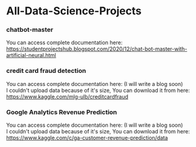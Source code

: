 # All-Data-Science-Projects                                                                                                                                                          
### chatbot-master                        
You can access complete documentation here: https://studentprojectshub.blogspot.com/2020/12/chat-bot-master-with-artificial-neural.html                                              
### credit card fraud detection                       
You can access complete documentation here: (I will write a blog soon)                                                                                                                                        
I couldn't upload data because of it's size, You can download it from here: https://www.kaggle.com/mlg-ulb/creditcardfraud                                                                
### Google Analytics Revenue Prediction                       
You can access complete documentation here: (I will write a blog soon)                                                                                                                                        
I couldn't upload data because of it's size, You can download it from here: https://www.kaggle.com/c/ga-customer-revenue-prediction/data                                                
